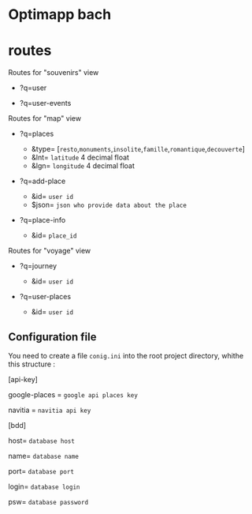 # Optimapp bach


# routes

Routes for "souvenirs" view

- ?q=user

- ?q=user-events


Routes for "map" view

- ?q=places
    - &type= [`resto`,`monuments`,`insolite`,`famille`,`romantique`,`decouverte`]
    - &lnt= `latitude` 4 decimal float
    - &lgn= `longitude` 4 decimal float

- ?q=add-place
    - &id= `user id`
    - $json= `json who provide data about the place`

- ?q=place-info
    - &id= `place_id`


Routes for "voyage" view

- ?q=journey
    - &id= `user id`

- ?q=user-places
    - &id= `user id`


## Configuration file
You need to create a file `conig.ini` into the root project directory, whithe this structure :


[api-key]

google-places = `google api places key`

navitia = `navitia api key`

[bdd]

host= `database host`

name= `database name`

port= `database port`

login= `database login`

psw= `database password`
